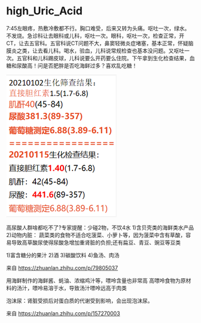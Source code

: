 # high_Uric_Acid


7:45左眼疼，热敷冷敷都不行。胸口难受，后来又转为头痛。呕吐一次，绿水。不发烧。急诊科让去眼科或儿科，呕吐一次。眼科，呕吐一次，检查正常，开CT，让去五官科。五官科说CT问题不大，鼻窦轻微炎症堵塞，基本正常，怀疑脑膜炎之类，让去看儿科。喝水，验血，儿科说常规检查也基本没问题。又呕吐一次。五官科和儿科踢皮球，儿科说要么开药要么住院。下午拿到生化检查结果，血糖和尿酸高！问是否肥胖是否吃海鲜过多？喜欢乱吃糖！

![时隔半个月的两次检查结果](vx_images/605040230156.png)

高尿酸人群啥都吃不了?专家提醒：少碰2物，不饮4水
1)含贝壳类的海鲜类水产品
2)动物内脏：
蔬菜类的食物不适合吃菠菜、小萝卜等，因为菠菜中含有草酸，容易导致高草酸尿使得尿酸急增加重肾脏的负担;还有扁豆、青豆、豌豆等豆类

1)富含糖分的果汁
2)酒
3)碳酸饮料
4)鱼汤、肉汤

来自 <https://zhuanlan.zhihu.com/p/79805037> 

用海鲜制作的海鲜酱、蚝油、浓缩鸡汁等，嘌呤含量也非常高
高嘌呤食物为原材料的汤汁，嘌呤易溶于水，导致汤汁嘌呤远高于肉类

泡沫尿：肾脏受损后对蛋白质的代谢受到影响，会出现泡沫尿。

来自 <https://zhuanlan.zhihu.com/p/157270003> 

